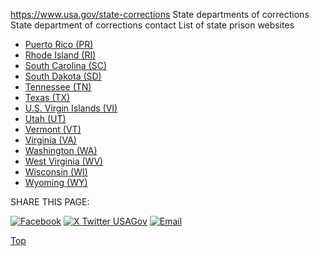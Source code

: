 

https://www.usa.gov/state-corrections
State departments of corrections
State department of corrections contact
List of state prison websites

* [Puerto Rico (PR)](https://dcr.pr.gov/)
* [Rhode Island (RI)](https://doc.ri.gov/)
* [South Carolina (SC)](https://www.doc.sc.gov/)
* [South Dakota (SD)](https://doc.sd.gov/)
* [Tennessee (TN)](https://www.tn.gov/correction.html)
* [Texas (TX)](https://www.tdcj.texas.gov/)
* [U.S. Virgin Islands (VI)](https://boc.vi.gov/)
* [Utah (UT)](https://corrections.utah.gov/)
* [Vermont (VT)](https://doc.vermont.gov/)
* [Virginia (VA)](https://vadoc.virginia.gov/)
* [Washington (WA)](https://www.doc.wa.gov/)
* [West Virginia (WV)](https://dcr.wv.gov/Pages/default.aspx)
* [Wisconsin (WI)](https://doc.wi.gov/Pages/Home.aspx)
* [Wyoming (WY)](https://corrections.wyo.gov/)

SHARE THIS PAGE:

[![Facebook](https://www.usa.gov/themes/custom/usagov/images/social-media-icons/Facebook_Icon.svg)](https://www.facebook.com/sharer/sharer.php?u=https://www.usa.gov/state-corrections&v=3)
[![X Twitter USAGov](https://www.usa.gov/themes/custom/usagov/images/social-media-icons/X_Twitter_Icon.svg?version=2)](https://twitter.com/intent/tweet?source=webclient&text=https://www.usa.gov/state-corrections)
[![Email](https://www.usa.gov/themes/custom/usagov/images/social-media-icons/Email_Icon.svg?version=2)](mailto:?subject=https://www.usa.gov/state-corrections)

[Top](#main-content)

